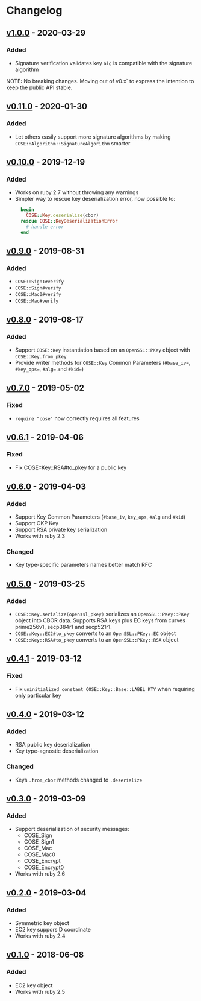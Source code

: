 # Changelog

## [v1.0.0] - 2020-03-29

### Added

- Signature verification validates key `alg` is compatible with the signature algorithm

NOTE: No breaking changes. Moving out of v0.x` to express the intention to keep the public API stable.

## [v0.11.0] - 2020-01-30

### Added

- Let others easily support more signature algorithms by making `COSE::Algorithm::SignatureAlgorithm` smarter

## [v0.10.0] - 2019-12-19

### Added

- Works on ruby 2.7 without throwing any warnings
- Simpler way to rescue key deserialization error, now possible to:
  ```rb
    begin
      COSE::Key.deserialize(cbor)
    rescue COSE::KeyDeserializationError
      # handle error
    end
  ```

## [v0.9.0] - 2019-08-31

### Added

- `COSE::Sign1#verify`
- `COSE::Sign#verify`
- `COSE::Mac0#verify`
- `COSE::Mac#verify`

## [v0.8.0] - 2019-08-17

### Added

- Support `COSE::Key` instantiation based on an `OpenSSL::PKey` object with `COSE::Key.from_pkey`
- Provide writer methods for `COSE::Key` Common Parameters (`#base_iv=`, `#key_ops=`, `#alg=` and `#kid=`)

## [v0.7.0] - 2019-05-02

### Fixed

- `require "cose"` now correctly requires all features

## [v0.6.1] - 2019-04-06

### Fixed

- Fix COSE::Key::RSA#to_pkey for a public key

## [v0.6.0] - 2019-04-03

### Added

- Support Key Common Parameters (`#base_iv`, `key_ops`, `#alg` and `#kid`)
- Support OKP Key
- Support RSA private key serialization
- Works with ruby 2.3

### Changed

- Key type-specific parameters names better match RFC

## [v0.5.0] - 2019-03-25

### Added

- `COSE::Key.serialize(openssl_pkey)` serializes an `OpenSSL::PKey::PKey` object into CBOR data. Supports RSA keys plus
 EC keys from curves prime256v1, secp384r1 and secp521r1.
- `COSE::Key::EC2#to_pkey` converts to an `OpenSSL::PKey::EC` object
- `COSE::Key::RSA#to_pkey` converts to an `OpenSSL::PKey::RSA` object

## [v0.4.1] - 2019-03-12

### Fixed

- Fix `uninitialized constant COSE::Key::Base::LABEL_KTY` when requiring only particular key

## [v0.4.0] - 2019-03-12

### Added

- RSA public key deserialization
- Key type-agnostic deserialization

### Changed

- Keys `.from_cbor` methods changed to `.deserialize`

## [v0.3.0] - 2019-03-09

### Added

- Support deserialization of security messages:
  - COSE_Sign
  - COSE_Sign1
  - COSE_Mac
  - COSE_Mac0
  - COSE_Encrypt
  - COSE_Encrypt0
- Works with ruby 2.6

## [v0.2.0] - 2019-03-04

### Added

- Symmetric key object
- EC2 key suppors D coordinate
- Works with ruby 2.4

## [v0.1.0] - 2018-06-08

### Added

- EC2 key object
- Works with ruby 2.5

[v1.0.0]: https://github.com/cedarcode/cose-ruby/compare/v0.11.0...v1.0.0/
[v0.11.0]: https://github.com/cedarcode/cose-ruby/compare/v0.10.0...v0.11.0/
[v0.10.0]: https://github.com/cedarcode/cose-ruby/compare/v0.9.0...v0.10.0/
[v0.9.0]: https://github.com/cedarcode/cose-ruby/compare/v0.8.0...v0.9.0/
[v0.8.0]: https://github.com/cedarcode/cose-ruby/compare/v0.7.0...v0.8.0/
[v0.7.0]: https://github.com/cedarcode/cose-ruby/compare/v0.6.1...v0.7.0/
[v0.6.1]: https://github.com/cedarcode/cose-ruby/compare/v0.6.0...v0.6.1/
[v0.6.0]: https://github.com/cedarcode/cose-ruby/compare/v0.5.0...v0.6.0/
[v0.5.0]: https://github.com/cedarcode/cose-ruby/compare/v0.4.1...v0.5.0/
[v0.4.1]: https://github.com/cedarcode/cose-ruby/compare/v0.4.0...v0.4.1/
[v0.4.0]: https://github.com/cedarcode/cose-ruby/compare/v0.3.0...v0.4.0/
[v0.3.0]: https://github.com/cedarcode/cose-ruby/compare/v0.2.0...v0.3.0/
[v0.2.0]: https://github.com/cedarcode/cose-ruby/compare/v0.1.0...v0.2.0/
[v0.1.0]: https://github.com/cedarcode/cose-ruby/compare/5725d9b5db978f19a21bd59182f092d31a118eff...v0.1.0/
